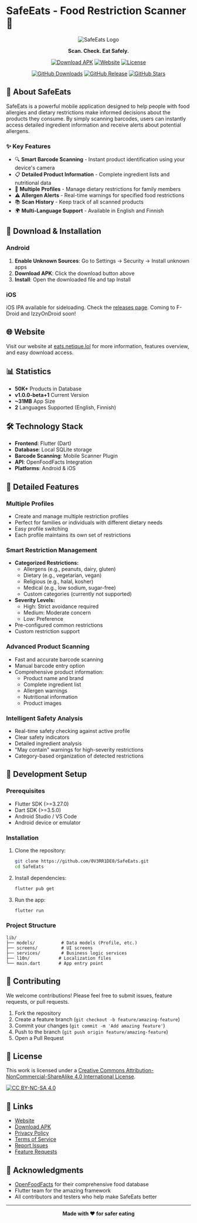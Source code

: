 # SafeEats - Food Restriction Scanner 🍎

<div align="center">

![SafeEats Logo](assets/images/app_icon.png)

**Scan. Check. Eat Safely.**

[![Download APK](https://img.shields.io/badge/Download-Android%20APK-green?style=for-the-badge&logo=android)](https://eats.netique.lol/download/)
[![Website](https://img.shields.io/badge/Website-eats.netique.lol-blue?style=for-the-badge&logo=google-chrome)](https://eats.netique.lol)
[![License](https://img.shields.io/badge/License-CC%20BY--NC--SA%204.0-lightgrey?style=for-the-badge)](http://creativecommons.org/licenses/by-nc-sa/4.0/)

[![GitHub Downloads](https://img.shields.io/github/downloads/0V3RR1DE0/SafeEats/total?style=flat-square&logo=github&label=Total%20Downloads)](https://github.com/0V3RR1DE0/SafeEats/releases)
[![GitHub Release](https://img.shields.io/github/v/release/0V3RR1DE0/SafeEats?style=flat-square&logo=github)](https://github.com/0V3RR1DE0/SafeEats/releases/latest)
[![GitHub Stars](https://img.shields.io/github/stars/0V3RR1DE0/SafeEats?style=flat-square&logo=github)](https://github.com/0V3RR1DE0/SafeEats/stargazers)

</div>

## 📱 About SafeEats

SafeEats is a powerful mobile application designed to help people with food allergies and dietary restrictions make informed decisions about the products they consume. By simply scanning barcodes, users can instantly access detailed ingredient information and receive alerts about potential allergens.

### ✨ Key Features

- 🔍 **Smart Barcode Scanning** - Instant product identification using your device's camera
- 📋 **Detailed Product Information** - Complete ingredient lists and nutritional data
- 👥 **Multiple Profiles** - Manage dietary restrictions for family members
- ⚠️ **Allergen Alerts** - Real-time warnings for specified food restrictions
- 📚 **Scan History** - Keep track of all scanned products
- 🌍 **Multi-Language Support** - Available in English and Finnish

## 🚀 Download & Installation

### Android
1. **Enable Unknown Sources**: Go to Settings → Security → Install unknown apps
2. **Download APK**: Click the download button above
3. **Install**: Open the downloaded file and tap Install

### iOS
iOS IPA available for sideloading. Check the [releases page](https://github.com/0V3RR1DE0/SafeEats/releases). Coming to F-Droid and IzzyOnDroid soon!

## 🌐 Website

Visit our website at [eats.netique.lol](https://eats.netique.lol) for more information, features overview, and easy download access.

## 📊 Statistics

- **50K+** Products in Database
- **v1.0.0-beta+1** Current Version
- **~31MB** App Size
- **2** Languages Supported (English, Finnish)

## 🛠️ Technology Stack

- **Frontend**: Flutter (Dart)
- **Database**: Local SQLite storage
- **Barcode Scanning**: Mobile Scanner Plugin
- **API**: OpenFoodFacts Integration
- **Platforms**: Android & iOS

## 📱 Detailed Features

### Multiple Profiles
- Create and manage multiple restriction profiles
- Perfect for families or individuals with different dietary needs
- Easy profile switching
- Each profile maintains its own set of restrictions

### Smart Restriction Management
- **Categorized Restrictions:**
  - Allergens (e.g., peanuts, dairy, gluten)
  - Dietary (e.g., vegetarian, vegan)
  - Religious (e.g., halal, kosher)
  - Medical (e.g., low sodium, sugar-free)
  - Custom categories (currently not supported)
- **Severity Levels:**
  - High: Strict avoidance required
  - Medium: Moderate concern
  - Low: Preference
- Pre-configured common restrictions
- Custom restriction support

### Advanced Product Scanning
- Fast and accurate barcode scanning
- Manual barcode entry option
- Comprehensive product information:
  - Product name and brand
  - Complete ingredient list
  - Allergen warnings
  - Nutritional information
  - Product images

### Intelligent Safety Analysis
- Real-time safety checking against active profile
- Clear safety indicators
- Detailed ingredient analysis
- "May contain" warnings for high-severity restrictions
- Category-based organization of detected restrictions

## 🔧 Development Setup

### Prerequisites
- Flutter SDK (>=3.27.0)
- Dart SDK (>=3.5.0)
- Android Studio / VS Code
- Android device or emulator

### Installation
1. Clone the repository:
   ```bash
   git clone https://github.com/0V3RR1DE0/SafeEats.git
   cd SafeEats
   ```

2. Install dependencies:
   ```bash
   flutter pub get
   ```

3. Run the app:
   ```bash
   flutter run
   ```

### Project Structure
```
lib/
├── models/          # Data models (Profile, etc.)
├── screens/         # UI screens
├── services/        # Business logic services
├── l10n/           # Localization files
└── main.dart       # App entry point
```

## 🤝 Contributing

We welcome contributions! Please feel free to submit issues, feature requests, or pull requests.

1. Fork the repository
2. Create a feature branch (`git checkout -b feature/amazing-feature`)
3. Commit your changes (`git commit -m 'Add amazing feature'`)
4. Push to the branch (`git push origin feature/amazing-feature`)
5. Open a Pull Request

## 📄 License

This work is licensed under a [Creative Commons Attribution-NonCommercial-ShareAlike 4.0 International License](http://creativecommons.org/licenses/by-nc-sa/4.0/).

[![CC BY-NC-SA 4.0](https://licensebuttons.net/l/by-nc-sa/4.0/88x31.png)](http://creativecommons.org/licenses/by-nc-sa/4.0/)

## 🔗 Links

- [Website](https://eats.netique.lol)
- [Download APK](https://eats.netique.lol/download/)
- [Privacy Policy](https://eats.netique.lol/privacy.html)
- [Terms of Service](https://eats.netique.lol/terms.html)
- [Report Issues](https://github.com/0V3RR1DE0/SafeEats/issues)
- [Feature Requests](https://github.com/0V3RR1DE0/SafeEats/issues/new?template=feature_request.md)

## 🙏 Acknowledgments

- [OpenFoodFacts](https://openfoodfacts.org/) for their comprehensive food database
- Flutter team for the amazing framework
- All contributors and testers who help make SafeEats better

---

<div align="center">

**Made with ❤️ for safer eating**

</div>
